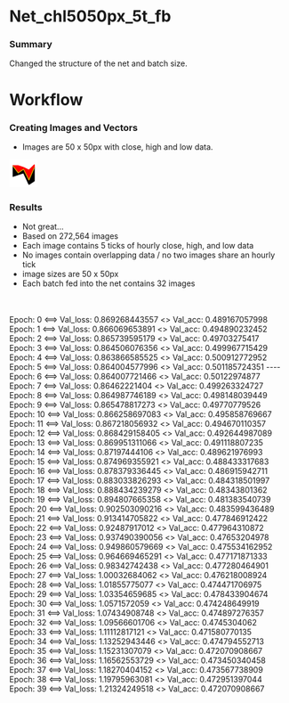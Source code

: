 # Net_chl5050px_5t_fb
### Summary
Changed the structure of the net and batch size.

# Workflow
### Creating Images and Vectors
 - Images are 50 x 50px with close, high and low data.

<img src="https://github.com/gravity226/forex_net/blob/master/net_chl5050px_5t_fb/imgs/AUDUSD_20010103_05-00-00.png">

### Results
 - Not great...
 - Based on 272,564 images
 - Each image contains 5 ticks of hourly close, high, and low data
 - No images contain overlapping data / no two images share an hourly tick
 - image sizes are 50 x 50px
 - Each batch fed into the net contains 32 images
<br/>
<br/>
Epoch: 0 <==> Val_loss: 0.869268443557 <> Val_acc: 0.489167057998<br/>
Epoch: 1 <==> Val_loss: 0.866069653891 <> Val_acc: 0.494890232452<br/>
Epoch: 2 <==> Val_loss: 0.865739595179 <> Val_acc: 0.49703275417<br/>
Epoch: 3 <==> Val_loss: 0.864506076356 <> Val_acc: 0.499967715429<br/>
Epoch: 4 <==> Val_loss: 0.863866585525 <> Val_acc: 0.500912772952<br/>
Epoch: 5 <==> Val_loss: 0.864004577996 <> Val_acc: 0.501185724351  ----<br/>
Epoch: 6 <==> Val_loss: 0.864007721466 <> Val_acc: 0.50122974877<br/>
Epoch: 7 <==> Val_loss: 0.86462221404 <> Val_acc: 0.499263324727<br/>
Epoch: 8 <==> Val_loss: 0.864987746189 <> Val_acc: 0.498148039449<br/>
Epoch: 9 <==> Val_loss: 0.865478817273 <> Val_acc: 0.49770779526<br/>
Epoch: 10 <==> Val_loss: 0.866258697083 <> Val_acc: 0.495858769667<br/>
Epoch: 11 <==> Val_loss: 0.867218056932 <> Val_acc: 0.494670110357<br/>
Epoch: 12 <==> Val_loss: 0.868429158405 <> Val_acc: 0.492644987089<br/>
Epoch: 13 <==> Val_loss: 0.869951311066 <> Val_acc: 0.491118807235<br/>
Epoch: 14 <==> Val_loss: 0.87197444106 <> Val_acc: 0.489621976993<br/>
Epoch: 15 <==> Val_loss: 0.874969355921 <> Val_acc: 0.488433317683<br/>
Epoch: 16 <==> Val_loss: 0.878379336445 <> Val_acc: 0.486915942711<br/>
Epoch: 17 <==> Val_loss: 0.883033826293 <> Val_acc: 0.484318501997<br/>
Epoch: 18 <==> Val_loss: 0.888434239279 <> Val_acc: 0.48343801362<br/>
Epoch: 19 <==> Val_loss: 0.894807665358 <> Val_acc: 0.481383540739<br/>
Epoch: 20 <==> Val_loss: 0.902503090216 <> Val_acc: 0.483599436489<br/>
Epoch: 21 <==> Val_loss: 0.913414705822 <> Val_acc: 0.477846912422<br/>
Epoch: 22 <==> Val_loss: 0.92487917012 <> Val_acc: 0.477964310872<br/>
Epoch: 23 <==> Val_loss: 0.937490390056 <> Val_acc: 0.47653204978<br/>
Epoch: 24 <==> Val_loss: 0.949860579669 <> Val_acc: 0.475534162952<br/>
Epoch: 25 <==> Val_loss: 0.964669465291 <> Val_acc: 0.477171871333<br/>
Epoch: 26 <==> Val_loss: 0.98342742438 <> Val_acc: 0.477280464901<br/>
Epoch: 27 <==> Val_loss: 1.00032684062 <> Val_acc: 0.476218008924<br/>
Epoch: 28 <==> Val_loss: 1.01855775077 <> Val_acc: 0.474471706975<br/>
Epoch: 29 <==> Val_loss: 1.03354659685 <> Val_acc: 0.478433904674<br/>
Epoch: 30 <==> Val_loss: 1.0571572059 <> Val_acc: 0.474248649919<br/>
Epoch: 31 <==> Val_loss: 1.07434908748 <> Val_acc: 0.474897276357<br/>
Epoch: 32 <==> Val_loss: 1.09566601706 <> Val_acc: 0.4745304062<br/>
Epoch: 33 <==> Val_loss: 1.11112817121 <> Val_acc: 0.471580770135<br/>
Epoch: 34 <==> Val_loss: 1.13252943446 <> Val_acc: 0.474794552713<br/>
Epoch: 35 <==> Val_loss: 1.15231307079 <> Val_acc: 0.472070908667<br/>
Epoch: 36 <==> Val_loss: 1.16562553729 <> Val_acc: 0.473450340458<br/>
Epoch: 37 <==> Val_loss: 1.18270404152 <> Val_acc: 0.473567738909<br/>
Epoch: 38 <==> Val_loss: 1.19795963081 <> Val_acc: 0.472951397044<br/>
Epoch: 39 <==> Val_loss: 1.21324249518 <> Val_acc: 0.472070908667<br/>
